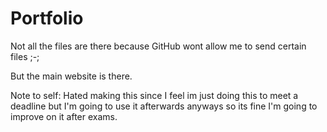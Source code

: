 # Portfolio

Not all the files are there because GitHub wont allow me to send certain files ;-;

But the main website is there.

Note to self: Hated making this since I feel im just doing this to meet a deadline but I'm going to use it afterwards anyways so its fine I'm going to improve on it after exams.
